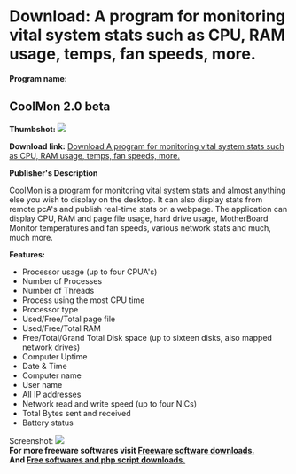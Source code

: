 # Download: A program for monitoring vital system stats such as CPU, RAM usage, temps, fan speeds, more.

**Program name:**

## CoolMon 2.0 beta

  
**Thumbshot:** ![](http://www.freewarefiles.com/screenshot/coolmon2_md.gif)   
  
**Download link:** [Download A program for monitoring vital system stats such as CPU, RAM usage, temps, fan speeds, more.](http://freesoftwares.boysofts.com/CoolMon-Beta_program_22050.html)  
  


**Publisher's Description**  
  


CoolMon is a program for monitoring vital system stats and almost anything else you wish to display on the desktop. It can also display stats from remote pcA's and publish real-time stats on a webpage. The application can display CPU, RAM and page file usage, hard drive usage, MotherBoard Monitor temperatures and fan speeds, various network stats and much, much more. 

**Features:**

  * Processor usage (up to four CPUA's) 
  * Number of Processes 
  * Number of Threads 
  * Process using the most CPU time 
  * Processor type 
  * Used/Free/Total page file 
  * Used/Free/Total RAM 
  * Free/Total/Grand Total Disk space (up to sixteen disks, also mapped network drives) 
  * Computer Uptime 
  * Date & Time 
  * Computer name 
  * User name 
  * All IP addresses 
  * Network read and write speed (up to four NICs) 
  * Total Bytes sent and received 
  * Battery status 

  
  
Screenshot: ![](http://www.freewarefiles.com/screenshot/coolmon2.gif)   
**For more freeware softwares visit [Freeware software downloads.](http://freesoftwares.boysofts.com/)**   
**And [Free softwares and php script downloads.](http://www.boysofts.com/)**

